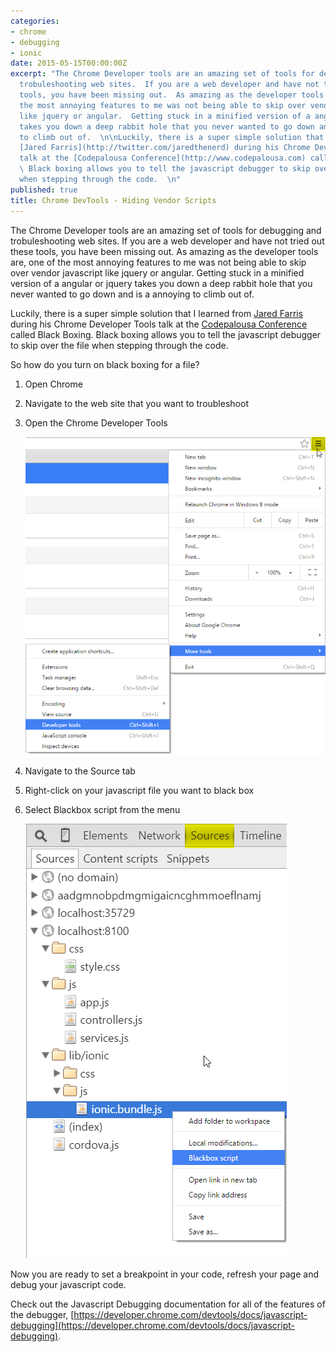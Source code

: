```yaml
---
categories:
- chrome
- debugging
- ionic
date: 2015-05-15T00:00:00Z
excerpt: "The Chrome Developer tools are an amazing set of tools for debugging and
  trobuleshooting web sites.  If you are a web developer and have not tried out these
  tools, you have been missing out.  As amazing as the developer tools are, one of
  the most annoying features to me was not being able to skip over vendor javascript
  like jquery or angular.  Getting stuck in a minified version of a angular or jquery
  takes you down a deep rabbit hole that you never wanted to go down and is a annoying
  to climb out of.  \n\nLuckily, there is a super simple solution that I learned from
  [Jared Farris](http://twitter.com/jaredthenerd) during his Chrome Developer Tools
  talk at the [Codepalousa Conference](http://www.codepalousa.com) called Black Boxing.
  \ Black boxing allows you to tell the javascript debugger to skip over the file
  when stepping through the code.  \n"
published: true
title: Chrome DevTools - Hiding Vendor Scripts
---
```


The Chrome Developer tools are an amazing set of tools for debugging and trobuleshooting web sites.  If you are a web developer and have not tried out these tools, you have been missing out.  As amazing as the developer tools are, one of the most annoying features to me was not being able to skip over vendor javascript like jquery or angular.  Getting stuck in a minified version of a angular or jquery takes you down a deep rabbit hole that you never wanted to go down and is a annoying to climb out of.  

Luckily, there is a super simple solution that I learned from [Jared Farris](http://twitter.com/jaredthenerd) during his Chrome Developer Tools talk at the [Codepalousa Conference](http://www.codepalousa.com) called Black Boxing.  Black boxing allows you to tell the javascript debugger to skip over the file when stepping through the code.  

So how do you turn on black boxing for a file?  

1. Open Chrome
1. Navigate to the web site that you want to troubleshoot
1. Open the Chrome Developer Tools

	![Open Chrome Dev Tools Screenshot](/images/ChromeDevTools/ChromeDevTools-Open.png)
	
1. Navigate to the Source tab
1. Right-click on your javascript file you want to black box 
1. Select Blackbox script from the menu

	![Black Box Script Screenshot](/images/ChromeDevTools/ChromeDevTools-BlackBoxing.png) 

Now you are ready to set a breakpoint in your code, refresh your page and debug your javascript code.  

Check out the Javascript Debugging documentation for all of the features of the debugger, [https://developer.chrome.com/devtools/docs/javascript-debugging](https://developer.chrome.com/devtools/docs/javascript-debugging).

